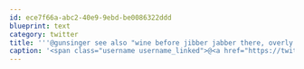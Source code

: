 ```yaml
---
id: ece7f66a-abc2-40e9-9ebd-be0086322ddd
blueprint: text
category: twitter
title: '''@gunsinger see also "wine before jibber jabber there, overly bubbly server"'
caption: '<span class="username username_linked">@<a href="https://twitter.com/gunsinger" title="Cynthia Gunsinger">gunsinger</a></span> see also "wine before jibber jabber there, overly bubbly server"'
---
```

